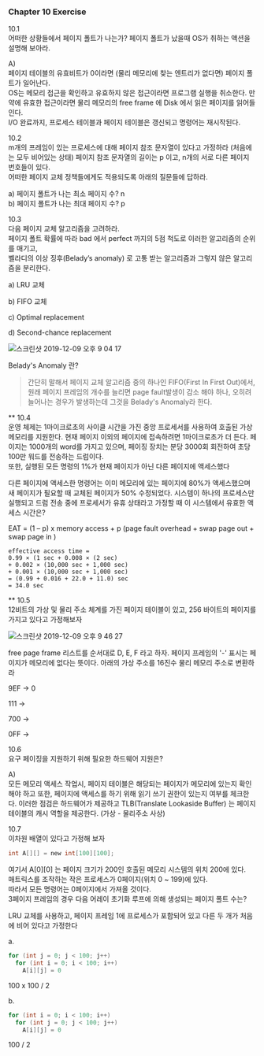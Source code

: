 ### Chapter 10 Exercise

10.1  
어떠한 상황들에서 페이지 폴트가 나는가? 페이지 폴트가 났을때 OS가 취하는 액션을 설명해 보아라.

A)  
페이지 테이블의 유효비트가 0이라면 (물리 메모리에 찾는 엔트리가 없다면) 페이지 폴트가 일어난다.  
OS는 메모리 접근을 확인하고 유효하지 않은 접근이라면 프로그램 실행을 취소한다. 만약에 유효한 접근이라면 물리 메모리의 free frame 에 Disk 에서 읽은 페이지를 읽어들인다.  
I/O 완료까지, 프로세스 테이블과 페이지 테이블은 갱신되고 명령어는 재시작된다. 

10.2  
m개의 프레임이 있는 프로세스에 대해 페이지 참조 문자열이 있다고 가정하라 (처음에는 모두 비어있는 상태) 페이지 참조 문자열의 길이는 p 이고, n개의 서로 다른 페이지 번호들이 있다.  
어떠한 페이지 교체 정책들에게도 적용되도록 아래의 질문들에 답하라.

a) 페이지 폴트가 나는 최소 페이지 수? n  
b) 페이지 폴트가 나는 최대 페이지 수? p

10.3  
다음 페이지 교체 알고리즘을 고려하라.  
페이지 폴트 확률에 따라 bad 에서 perfect 까지의 5점 척도로 이러한 알고리즘의 순위를 매기고,  
벨라디의 이상 징후(Belady’s anomaly) 로 고통 받는 알고리즘과 그렇지 않은 알고리즘을 분리한다.

a) LRU 교체

b) FIFO 교체

c) Optimal replacement

d) Second-chance replacement

![스크린샷 2019-12-09 오후 9 04 17](https://user-images.githubusercontent.com/26560119/70434434-83c8a400-1ac7-11ea-9efa-86b4b5509297.png)

Belady's Anomaly 란?

> 간단히 말해서 페이지 교체 알고리즘 중의 하나인 FIFO(First In First Out)에서, 원래 페이지 프레임의 개수를 늘리면 page fault발생이 감소 해야 하나, 오히려 늘어나는 경우가 발생하는데 그것을 Belady's Anomaly라 한다.

** 10.4  
운영 체제는 1마이크로초의 사이클 시간을 가진 중앙 프로세서를 사용하여 호출된 가상 메모리를 지원한다. 현재 페이지 이외의 페이지에 접속하려면 1마이크로초가 더 든다. 페이지는 1000개의 word를 가지고 있으며, 페이징 장치는 분당 3000회 회전하여 초당 100만 워드를 전송하는 드럼이다.  
또한, 실행된 모든 명령의 1%가 현재 페이지가 아닌 다른 페이지에 액세스했다

다른 페이지에 액세스한 명령어는 이미 메모리에 있는 페이지에 80%가 액세스했으며 새 페이지가 필요할 때 교체된 페이지가 50% 수정되었다. 시스템이 하나의 프로세스만 실행되고 드럼 전송 중에 프로세서가 유휴 상태라고 가정할 때 이 시스템에서 유효한 액세스 시간은?

EAT = (1 – p) x memory access + p (page fault overhead + swap page out + swap page in )

~~~
effective access time = 
0.99 × (1 sec + 0.008 × (2 sec)
+ 0.002 × (10,000 sec + 1,000 sec)
+ 0.001 × (10,000 sec + 1,000 sec)
= (0.99 + 0.016 + 22.0 + 11.0) sec
= 34.0 sec
~~~

** 10.5  
12비트의 가상 및 물리 주소 체계를 가진 페이지 테이블이 있고, 256 바이트의 페이지를 가지고 있다고 가정해보자 

![스크린샷 2019-12-09 오후 9 46 27](https://user-images.githubusercontent.com/26560119/70436751-60a0f300-1acd-11ea-8a41-395056cc48a9.png)

free page frame 리스트를 순서대로 D, E, F 라고 하자. 페이지 프레임의 '-' 표시는 페이지가  메모리에 없다는 뜻이다. 아래의 가상 주소를 16진수 물리 메모리 주소로 변환하라 


9EF -> 0

111 ->

700 -> 

0FF -> 

10.6  
요구 페이징을 지원하기 위해 필요한 하드웨어 지원은? 

A)  
모든 메모리 액세스 작업시, 페이지 테이블은 해당되는 페이지가 메모리에 있는지 확인해야 하고 또한,  페이지에 액세스를 하기 위해 읽기 쓰기 권한이 있는지 여부를 체크한다. 이러한 점검은 하드웨어가 제공하고 TLB(Translate Lookaside Buffer) 는 페이지 테이블의 캐시 역할을 제공한다. (가상 - 물리주소 사상)

10.7  
이차원 배열이 있다고 가정해 보자  

~~~c
int A[][] = new int[100][100];
~~~

여기서 A[0][0] 는 페이지 크기가 200인 호출된 메모리 시스템의 위치 200에 있다.  
매트릭스를 조작하는 작은 프로세스가 0페이지(위치 0 ~ 199)에 있다.  
따라서 모든 명령어는 0페이지에서 가져올 것이다.  
3페이지 프레임의 경우 다음 어레이 초기화 루프에 의해 생성되는 페이지 폴트 수는?

LRU 교체를 사용하고, 페이지 프레임 1에 프로세스가 포함되어 있고 다른 두 개가 처음에 비어 있다고 가정한다

a. 
~~~c
for (int j = 0; j < 100; j++)
  for (int i = 0; i < 100; i++)
    A[i][j] = 0
~~~

100 x 100 / 2

b. 
~~~c
for (int i = 0; i < 100; i++)
  for (int j = 0; j < 100; j++)
    A[i][j] = 0
~~~

100 / 2